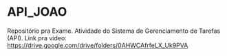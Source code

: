 # API_JOAO

Repositório pra Exame. Atividade do Sistema de Gerenciamento de Tarefas (API). Link pra video: https://drive.google.com/drive/folders/0AHWCAfrfeLX_Uk9PVA
